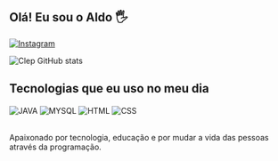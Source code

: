 ## Olá! Eu sou o Aldo 🖐️

[![Instagram](https://img.shields.io/badge/Instagram-E4405F?style=for-the-badge&logo=instagram&logoColor=white)](https://instagram.com/aldo.mgg)

![Clep GitHub stats](https://github-readme-stats.vercel.app/api?username=metaclep&show_icons=true&theme=dracula&count_private=true)

## Tecnologias que eu uso no meu dia

<div style="display: inline_block">
  <img align="center" alt="JAVA" src="https://img.shields.io/badge/Java-ED8B00?style=for-the-badge&logo=java&logoColor=white" />
  <img align="center" alt="MYSQL" src="https://img.shields.io/badge/MySQL-00000F?style=for-the-badge&logo=mysql&logoColor=white" />
  <img align="center" alt="HTML" src="https://img.shields.io/badge/HTML5-E34F26?style=for-the-badge&logo=html5&logoColor=white" />
   <img align="center" alt="CSS" src="https://img.shields.io/badge/CSS3-1572B6?style=for-the-badge&logo=css3&logoColor=white" />
  
  
  
  
</div><br/>

Apaixonado por tecnologia, educação e por mudar a vida das pessoas através da programação.

